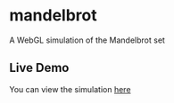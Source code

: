 # mandelbrot
A WebGL simulation of the Mandelbrot set

## Live Demo
You can view the simulation [here](https://alex979.github.io/mandelbrot)
